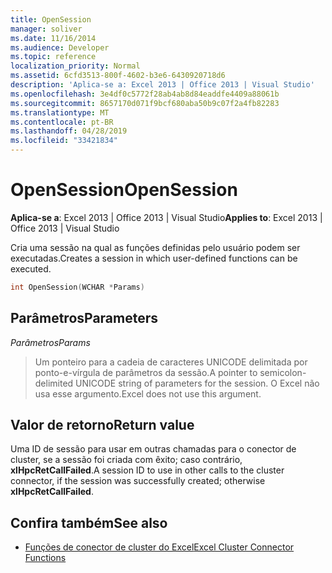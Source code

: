 ```yaml
---
title: OpenSession
manager: soliver
ms.date: 11/16/2014
ms.audience: Developer
ms.topic: reference
localization_priority: Normal
ms.assetid: 6cfd3513-800f-4602-b3e6-6430920718d6
description: 'Aplica-se a: Excel 2013 | Office 2013 | Visual Studio'
ms.openlocfilehash: 3e4df0c5772f28ab4ab8d84eaddfe4409a88061b
ms.sourcegitcommit: 8657170d071f9bcf680aba50b9c07f2a4fb82283
ms.translationtype: MT
ms.contentlocale: pt-BR
ms.lasthandoff: 04/28/2019
ms.locfileid: "33421834"
---
```

# <a name="opensession"></a><span data-ttu-id="15cab-103">OpenSession</span><span class="sxs-lookup"><span data-stu-id="15cab-103">OpenSession</span></span>

<span data-ttu-id="15cab-104">**Aplica-se a**: Excel 2013 | Office 2013 | Visual Studio</span><span class="sxs-lookup"><span data-stu-id="15cab-104">**Applies to**: Excel 2013 | Office 2013 | Visual Studio</span></span> 
  
<span data-ttu-id="15cab-105">Cria uma sessão na qual as funções definidas pelo usuário podem ser executadas.</span><span class="sxs-lookup"><span data-stu-id="15cab-105">Creates a session in which user-defined functions can be executed.</span></span>
  
```cpp
int OpenSession(WCHAR *Params)
```

## <a name="parameters"></a><span data-ttu-id="15cab-106">Parâmetros</span><span class="sxs-lookup"><span data-stu-id="15cab-106">Parameters</span></span>

<span data-ttu-id="15cab-107">_Parâmetros_</span><span class="sxs-lookup"><span data-stu-id="15cab-107">_Params_</span></span>
  
> <span data-ttu-id="15cab-108">Um ponteiro para a cadeia de caracteres UNICODE delimitada por ponto-e-vírgula de parâmetros da sessão.</span><span class="sxs-lookup"><span data-stu-id="15cab-108">A pointer to semicolon-delimited UNICODE string of parameters for the session.</span></span> <span data-ttu-id="15cab-109">O Excel não usa esse argumento.</span><span class="sxs-lookup"><span data-stu-id="15cab-109">Excel does not use this argument.</span></span>
    
## <a name="return-value"></a><span data-ttu-id="15cab-110">Valor de retorno</span><span class="sxs-lookup"><span data-stu-id="15cab-110">Return value</span></span>

<span data-ttu-id="15cab-111">Uma ID de sessão para usar em outras chamadas para o conector de cluster, se a sessão foi criada com êxito; caso contrário, **xlHpcRetCallFailed**.</span><span class="sxs-lookup"><span data-stu-id="15cab-111">A session ID to use in other calls to the cluster connector, if the session was successfully created; otherwise **xlHpcRetCallFailed**.</span></span>
  
## <a name="see-also"></a><span data-ttu-id="15cab-112">Confira também</span><span class="sxs-lookup"><span data-stu-id="15cab-112">See also</span></span>

- [<span data-ttu-id="15cab-113">Funções de conector de cluster do Excel</span><span class="sxs-lookup"><span data-stu-id="15cab-113">Excel Cluster Connector Functions</span></span>](excel-cluster-connector-functions.md)

